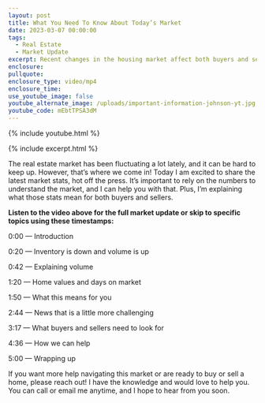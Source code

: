 ```yaml
---
layout: post
title: What You Need To Know About Today’s Market
date: 2023-03-07 00:00:00
tags:
  - Real Estate
  - Market Update
excerpt: Recent changes in the housing market affect both buyers and sellers.
enclosure:
pullquote:
enclosure_type: video/mp4
enclosure_time:
use_youtube_image: false
youtube_alternate_image: /uploads/important-information-johnson-yt.jpg
youtube_code: mEbtTPSA3dM
---
```

{% include youtube.html %}

{% include excerpt.html %}

The real estate market has been fluctuating a lot lately, and it can be hard to keep up. However, that’s where we come in! Today I am excited to share the latest market stats, hot off the press. It’s important to rely on the numbers to understand the market, and I can help you with that. Plus, I’m explaining what those stats mean for both buyers and sellers.&nbsp;

**Listen to the video above for the full market update or skip to specific topics using these timestamps:&nbsp;**

0:00 — Introduction&nbsp;

0:20 — Inventory is down and volume is up&nbsp;

0:42 — Explaining volume&nbsp;

1:20 — Home values and days on market&nbsp;

1:50 — What this means for you&nbsp;

2:44 — News that is a little more challenging&nbsp;

3:17 — What buyers and sellers need to look for&nbsp;

4:36 — How we can help&nbsp;

5:00 — Wrapping up&nbsp;

If you want more help navigating this market or are ready to buy or sell a home, please reach out! I have the knowledge and would love to help you. You can call or email me anytime, and I hope to hear from you soon.